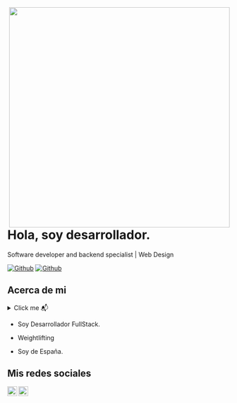 <img align="right" width="500" height="500" src="https://github.com/Benz-Solutions/BenzSolutions/blob/master/img/home-banner-bg1.png">


# Hola, soy desarrollador.

Software developer and backend specialist | Web Design

[![Github](https://img.shields.io/github/followers/Benz-Dev?style=social)](https://github.com/Benz-Dev)
[![Github](https://img.shields.io/github/stars/Benz-Solutions/Benz-Dev?style=social)](https://github.com/Benz-Solutions/Benz-Dev)



## Acerca de mi

<details>
  <summary align="left">Click me 📬 </summary>
  <pre>
    Lenguaje favorito Go.
  </pre>
</details>

- Soy Desarrollador FullStack.

- Weightlifting

- Soy de España.


## Mis redes sociales

<a href="https://github.com/Benz-Dev/">
  <img align="left" alt="Github" width="22px" src="https://img.icons8.com/fluent/48/000000/github.png"/>
<a href="mailto:benzsolutionsweb@gmail.com">
  <img align="left" alt="Gmail" width="22px" src="https://img.icons8.com/fluent/48/000000/gmail.png"/>
</a>


